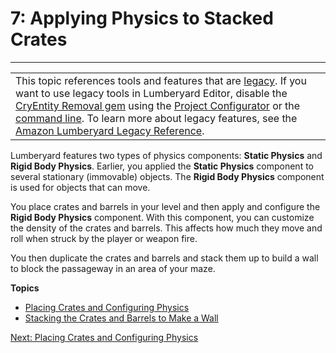# 7: Applying Physics to Stacked Crates<a name="physics"></a>


****  

|  | 
| --- |
| This topic references tools and features that are [legacy](http://docs.aws.amazon.com/lumberyard/latest/userguide/ly-glos-chap.html#legacy)\. If you want to use legacy tools in Lumberyard Editor, disable the [CryEntity Removal gem](http://docs.aws.amazon.com/lumberyard/latest/userguide/gems-system-cryentity-removal-gem.html) using the [Project Configurator](http://docs.aws.amazon.com/lumberyard/latest/userguide/configurator-intro.html) or the [command line](http://docs.aws.amazon.com/lumberyard/latest/userguide/lmbr-exe.html)\. To learn more about legacy features, see the [Amazon Lumberyard Legacy Reference](http://docs.aws.amazon.com/lumberyard/latest/legacyreference/)\. | 

 Lumberyard features two types of physics components: **Static Physics** and **Rigid Body Physics**\. Earlier, you applied the **Static Physics** component to several stationary \(immovable\) objects\. The **Rigid Body Physics** component is used for objects that can move\. 

You place crates and barrels in your level and then apply and configure the **Rigid Body Physics** component\. With this component, you can customize the density of the crates and barrels\. This affects how much they move and roll when struck by the player or weapon fire\.

You then duplicate the crates and barrels and stack them up to build a wall to block the passageway in an area of your maze\. 

**Topics**
+ [Placing Crates and Configuring Physics](physics-placecrates.md)
+ [Stacking the Crates and Barrels to Make a Wall](physics-organize.md)

[Next: Placing Crates and Configuring Physics](physics-placecrates.md)